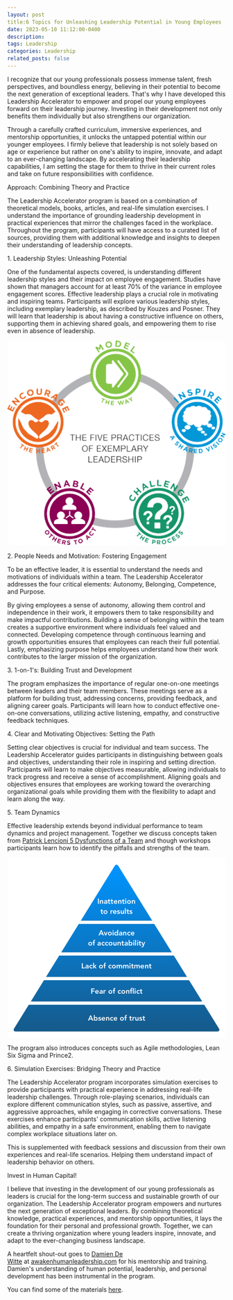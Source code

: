 ```yaml
---
layout: post
title:6 Topics for Unleashing Leadership Potential in Young Employees
date: 2023-05-10 11:12:00-0400
description: 
tags: Leadership
categories: Leadership
related_posts: false
---
```


I recognize that our young professionals possess immense talent, fresh perspectives, and boundless energy, believing in their potential to become the next generation of exceptional leaders. That's why I have developed this Leadership Accelerator to empower and propel our young employees forward on their leadership journey. Investing in their development not only benefits them individually but also strengthens our organization.

Through a carefully crafted curriculum, immersive experiences, and mentorship opportunities, it unlocks the untapped potential within our younger employees. I firmly believe that leadership is not solely based on age or experience but rather on one's ability to inspire, innovate, and adapt to an ever-changing landscape. By accelerating their leadership capabilities, I am setting the stage for them to thrive in their current roles and take on future responsibilities with confidence.

Approach: Combining Theory and Practice

The Leadership Accelerator program is based on a combination of theoretical models, books, articles, and real-life simulation exercises. I understand the importance of grounding leadership development in practical experiences that mirror the challenges faced in the workplace. Throughout the program, participants will have access to a curated list of sources, providing them with additional knowledge and insights to deepen their understanding of leadership concepts.

1\. Leadership Styles: Unleashing Potential

One of the fundamental aspects covered, is understanding different leadership styles and their impact on employee engagement. Studies have shown that managers account for at least 70% of the variance in employee engagement scores. Effective leadership plays a crucial role in motivating and inspiring teams. Participants will explore various leadership styles, including exemplary leadership, as described by Kouzes and Posner. They will learn that leadership is about having a constructive influence on others, supporting them in achieving shared goals, and empowering them to rise even in absence of leadership.

![No alt text provided for this image](Unleashing%20Leadership%20Potential_files/image001.png)

2\. People Needs and Motivation: Fostering Engagement

To be an effective leader, it is essential to understand the needs and motivations of individuals within a team. The Leadership Accelerator addresses the four critical elements: Autonomy, Belonging, Competence, and Purpose.

By giving employees a sense of autonomy, allowing them control and independence in their work, it empowers them to take responsibility and make impactful contributions. Building a sense of belonging within the team creates a supportive environment where individuals feel valued and connected. Developing competence through continuous learning and growth opportunities ensures that employees can reach their full potential. Lastly, emphasizing purpose helps employees understand how their work contributes to the larger mission of the organization.

3\. 1-on-1's: Building Trust and Development

The program emphasizes the importance of regular one-on-one meetings between leaders and their team members. These meetings serve as a platform for building trust, addressing concerns, providing feedback, and aligning career goals. Participants will learn how to conduct effective one-on-one conversations, utilizing active listening, empathy, and constructive feedback techniques.

4\. Clear and Motivating Objectives: Setting the Path

Setting clear objectives is crucial for individual and team success. The Leadership Accelerator guides participants in distinguishing between goals and objectives, understanding their role in inspiring and setting direction. Participants will learn to make objectives measurable, allowing individuals to track progress and receive a sense of accomplishment. Aligning goals and objectives ensures that employees are working toward the overarching organizational goals while providing them with the flexibility to adapt and learn along the way.

5\. Team Dynamics

Effective leadership extends beyond individual performance to team dynamics and project management. Together we discuss concepts taken from [Patrick Lencioni 5 Dysfunctions of a Team](https://en.wikipedia.org/wiki/The_Five_Dysfunctions_of_a_Team) and though workshops participants learn how to identify the pitfalls and strengths of the team.

![Patrick Lencioni 5 Dysfunctions of a Team](Unleashing%20Leadership%20Potential_files/image002.png)

The program also introduces concepts such as Agile methodologies, Lean Six Sigma and Prince2.

6\. Simulation Exercises: Bridging Theory and Practice

The Leadership Accelerator program incorporates simulation exercises to provide participants with practical experience in addressing real-life leadership challenges. Through role-playing scenarios, individuals can explore different communication styles, such as passive, assertive, and aggressive approaches, while engaging in corrective conversations. These exercises enhance participants' communication skills, active listening abilities, and empathy in a safe environment, enabling them to navigate complex workplace situations later on.

This is supplemented with feedback sessions and discussion from their own experiences and real-life scenarios. Helping them understand impact of leadership behavior on others.

Invest in Human Capital!

I believe that investing in the development of our young professionals as leaders is crucial for the long-term success and sustainable growth of our organization. The Leadership Accelerator program empowers and nurtures the next generation of exceptional leaders. By combining theoretical knowledge, practical experiences, and mentorship opportunities, it lays the foundation for their personal and professional growth. Together, we can create a thriving organization where young leaders inspire, innovate, and adapt to the ever-changing business landscape.

A heartfelt shout-out goes to [Damien De Witte](https://www.linkedin.com/in/damien-dewitte/) at [awakenhumanleadership.com](https://www.awakenhumanleadership.com/) for his mentorship and training. Damien's understanding of human potential, leadership, and personal development has been instrumental in the program.

You can find some of the materials [here](https://www.slideshare.net/DennisVanAelst/leadership-accelerator-unleashing-potential-in-younger-employeespptx).